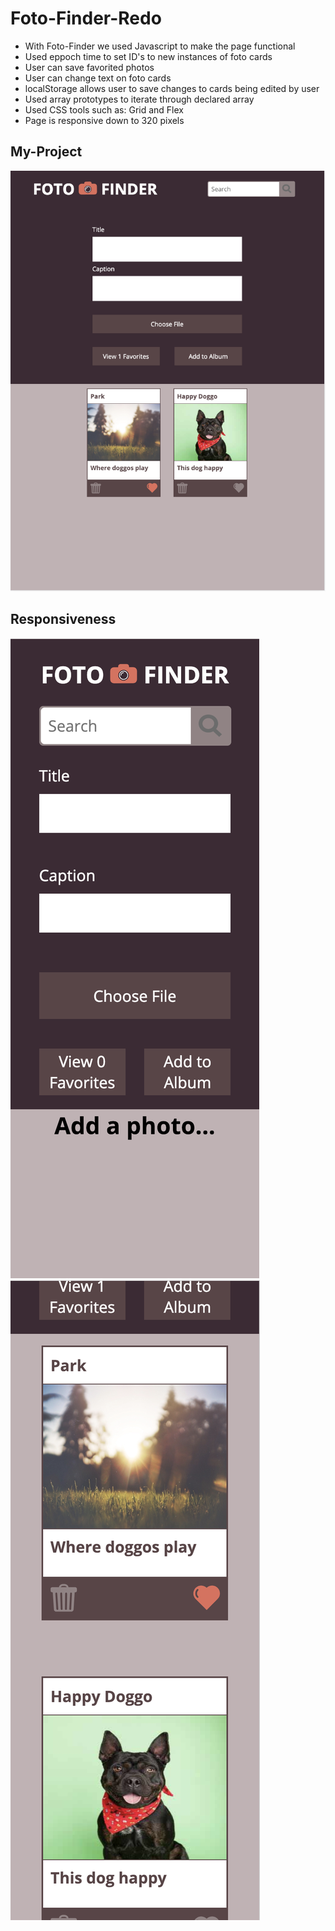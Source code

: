 # Foto-Finder-Redo

- With Foto-Finder we used Javascript to make the page functional
- Used eppoch time to set ID's to new instances of foto cards
- User can save favorited photos
- User can change text on foto cards
- localStorage allows user to save changes to cards being edited by user
- Used array prototypes to iterate through declared array
- Used CSS tools such as: Grid and Flex
- Page is responsive down to 320 pixels

## My-Project
![Screenshot](images/foto.png)

## Responsiveness
![Screenshot](images/foto3.png)
![Screenshot](images/foto2.png)
